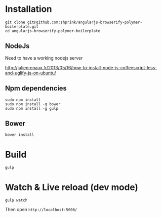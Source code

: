 # Installation

```
git clone git@github.com:shprink/angularjs-browserify-polymer-boilerplate.git
cd angularjs-browserify-polymer-boilerplate
```

## NodeJs

Need to have a working nodejs server

http://julienrenaux.fr/2013/05/16/how-to-install-node-js-coffeescript-less-and-uglify-js-on-ubuntu/

## Npm dependencies

```
sudo npm install
sudo npm install -g bower
sudo npm install -g gulp
```

## Bower

```
bower install
```

# Build

```
gulp 
```

# Watch & Live reload (dev mode)

```
gulp watch
```

Then open ```http://localhost:5000/```